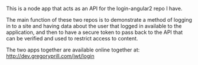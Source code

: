This is a node app that acts as an API for the login-angular2 repo I have.

The main function of these two repos is to demonstrate a method of logging in to a site and having data about the user that logged in available to the application, and then to have a secure token to pass back to the API that can be verified and used to restrict access to content.

The two apps together are available online together at: http://dev.gregoryprill.com/jwt/login
